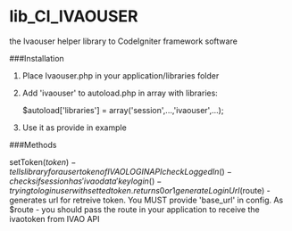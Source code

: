 # lib_CI_IVAOUSER
the Ivaouser helper library to CodeIgniter framework software

###Installation
1. Place Ivaouser.php in your application/libraries folder
2. Add 'ivaouser' to autoload.php in array with libraries:
    
    $autoload['libraries'] = array('session',...,'ivaouser',...);

3. Use it as provide in example

###Methods
  
  setToken($token) - tells library for a user token of IVAO LOGIN API
  checkLoggedIn() - checks if session has 'ivaodata' key
  login() - trying to login user with setted token. returns 0 or 1
  generateLoginUrl($route) - generates url for retreive token. You MUST provide 'base_url' in config. As $route - you should pass the route in your application to receive the ivaotoken from IVAO API
  
